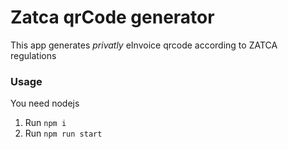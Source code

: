 # Zatca qrCode generator

This app generates _privatly_ eInvoice qrcode according to ZATCA regulations

### Usage

You need nodejs

1. Run `npm i`
2. Run `npm run start`
